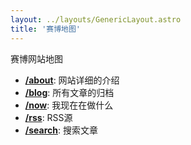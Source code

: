 ```yaml
---
layout: ../layouts/GenericLayout.astro
title: '赛博地图'
---
```


赛博网站地图

- [**/about**](/about): 网站详细的介绍
- [**/blog**](/blog): 所有文章的归档
- [**/now**](/now): 我现在在做什么
- [**/rss**](/rss.xml): RSS源
- [**/search**](/search): 搜索文章
